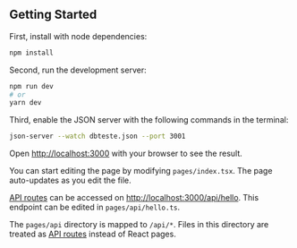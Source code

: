 

## Getting Started

First, install with node dependencies:

```bash
npm install
```
Second, run the development server:

```bash
npm run dev
# or
yarn dev
```

Third, enable the JSON server with the following commands in the terminal:
```bash
json-server --watch dbteste.json --port 3001
```

Open [http://localhost:3000](http://localhost:3000) with your browser to see the result.

You can start editing the page by modifying `pages/index.tsx`. The page auto-updates as you edit the file.

[API routes](https://nextjs.org/docs/api-routes/introduction) can be accessed on [http://localhost:3000/api/hello](http://localhost:3000/api/hello). This endpoint can be edited in `pages/api/hello.ts`.

The `pages/api` directory is mapped to `/api/*`. Files in this directory are treated as [API routes](https://nextjs.org/docs/api-routes/introduction) instead of React pages.

